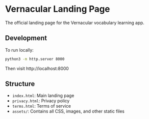 # Vernacular Landing Page

The official landing page for the Vernacular vocabulary learning app.

## Development

To run locally:
```bash
python3 -m http.server 8000
```

Then visit http://localhost:8000

## Structure
- `index.html`: Main landing page
- `privacy.html`: Privacy policy
- `terms.html`: Terms of service
- `assets/`: Contains all CSS, images, and other static files
